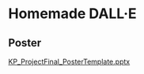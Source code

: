 # Homemade DALL·E

## Poster
[KP_ProjectFinal_PosterTemplate.pptx](https://github.com/KoyenaPal/CS1430-FinalProj/files/8668218/KP_ProjectFinal_PosterTemplate.pptx)
